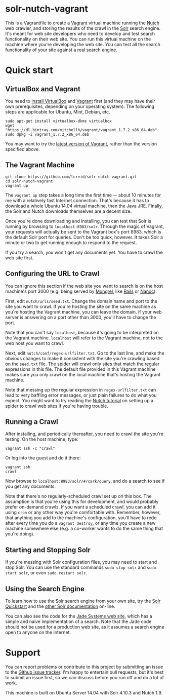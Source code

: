 # solr-nutch-vagrant

This is a Vagrantfile to create a [Vagrant](https://www.vagrantup.com/) virtual machine running the [Nutch](http://nutch.apache.org/) web crawler, and storing the results of the crawl in the [Solr](http://lucene.apache.org/solr/) search engine. It's meant for web site developers who need to develop and test search functionality on their web site. You can run this virtual machine on the machine where you're developing the web site. You can test all the search functionality of your site against a real search engine.

# Quick start

## VirtualBox and Vagrant
You need to [install VirtualBox](https://www.virtualbox.org/wiki/Downloads) and [Vagrant](https://www.vagrantup.com/downloads.html) first (and they may have their own prerequisites, depending on your operating system). The following steps are applicable for Ubuntu, Mint, Debian, etc.

    sudo apt-get install virtualbox-dkms virtualbox
    wget "https://dl.bintray.com/mitchellh/vagrant/vagrant_1.7.2_x86_64.deb"
    sudo dpkg -i vagrant_1.7.2_x86_64.deb

You may want to try the [latest version of Vagrant](https://www.vagrantup.com/downloads.html), rather than the version specified above.

## The Vagrant Machine

    git clone https://github.com/lcreid/solr-nutch-vagrant.git
    cd solr-nutch-vagrant
    vagrant up

The `vagrant up` step takes a long time the first time -- about 10 minutes for me with a relatively fast Internet connection. That's because it has to download a whole Ubuntu 14.04 virtual machine, then the Java JRE. Finally, the Solr and Nutch downloads themselves are a decent size.

Once you're done downloading and installing, you can test that Solr is running by browsing to `localhost:8983/solr`. Through the magic of Vagrant, your requests will actually be sent to the Vagrant box's port 8983, which is the default Solr port for queries. Don't be too quick, however. It takes Solr a minute or two to get running enough to respond to the request.

If you try a search, you won't get any documents yet. You have to crawl the web site first.

## Configuring the URL to Crawl
You can ignore this section if the web site you want to search is on the host machine's port 3000 (e.g. being served by [Mongrel](https://rubygems.org/gems/mongrel/versions/1.1.5), like [Rails](http://rubyonrails.org) or [Nanoc](http://nanoc.ws)).

First, edit `nutch/urls/seed.txt`. Change the domain name and port to the site you want to crawl. If you're hosting the site on the same machine as you're hosting the Vagrant machine, you can leave the domain. If your web server is answering on a port other than 3000, you'll have to change the port.

Note that you can't say `localhost`, because it's going to be interpreted on the Vagrant machine. `localhost` will refer to the Vagrant machine, not to the web host you want to crawl.

Next, edit `nutch/conf/regex-urlfilter.txt`. Go to the last line, and make the obvious changes to make it consistent with the site you're crawling based on the `seed.txt` file. The spider will crawl only sites that match the regular expressions in this file. The default file provided in this Vagrant machine makes sure you only crawl on the local machine that's hosting the Vagrant machine.

Note that messing up the regular expression in `regex-urlfilter.txt` can lead to very baffling error messages, or just plain failures to do what you expect. You might want to try reading the [Nutch tutorial](http://wiki.apache.org/nutch/NutchTutorial) on setting up a spider to crawl web sites if you're having trouble.

## Running a Crawl
After installing, and periodically thereafter, you need to crawl the site you're testing. On the host machine, type:

    vagrant ssh -c "crawl"

Or log into the guest and do it there:

    vagrant ssh
    crawl

Now browse to `localhost:8983/solr/#/cark/query`, and do a search to see if you get any documents.

Note that there's no regularly-scheduled crawl set up on this box. The assumption is that you're using this for development, and would probably prefer on-demand crawls. If you want a scheduled crawl, you can add it using `cron` or any other way you're comfortable with. Remember, however, that anything you add to the machine's configuration, you'll have to redo after every time you do a `vagrant destroy`, or any time you create a new machine somewhere else (e.g. a co-worker wants to do the same thing that you're doing).

## Starting and Stopping Solr
If you're messing with Solr configuration files, you may need to start and stop Solr. You can use the standard commands `sudo stop solr` and `sudo start solr`, or even `sudo restart solr`.

## Using the Search Engine
To learn how to *use* the Solr search engine from your own site, try the [Solr Quickstart](http://lucene.apache.org/solr/quickstart.html) and the [other Solr documentation](http://lucene.apache.org/solr/resources.html) on-line.

You can also see the code for the [Jade Systems web site](https://github.com/lcreid/jade-site), which has a simple and naive implementation of a search. Note that the Jade code should not be used for a production web site, as it assumes a search engine open to anyone on the Internet.

# Support
You can report problems or contribute to this project by submitting an issue to the [Github issue tracker](https://github.com/lcreid/solr-nutch-vagrant/issues). I'm happy to entertain pull requests, but it's best to submit an issue first, so we can discuss before you run off and do a lot of work.

This machine is built on Ubuntu Server 14.04 with Solr 4.10.3 and Nutch 1.9.

